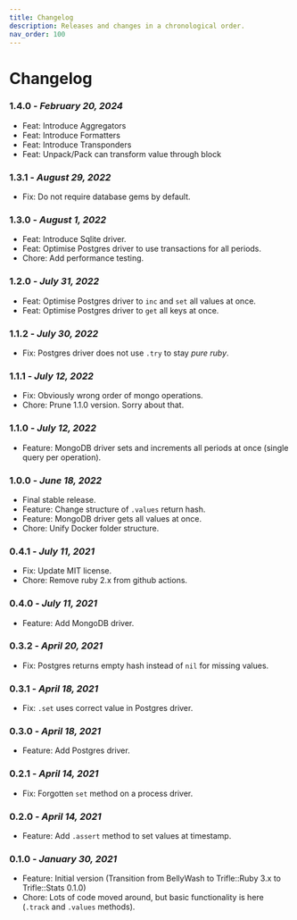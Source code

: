 ```yaml
---
title: Changelog
description: Releases and changes in a chronological order.
nav_order: 100
---
```


# Changelog

### **1.4.0** - *February 20, 2024*
  - Feat: Introduce Aggregators
  - Feat: Introduce Formatters
  - Feat: Introduce Transponders
  - Feat: Unpack/Pack can transform value through block

### **1.3.1** - *August 29, 2022*
  - Fix: Do not require database gems by default.

### **1.3.0** - *August 1, 2022*
  - Feat: Introduce Sqlite driver.
  - Feat: Optimise Postgres driver to use transactions for all periods.
  - Chore: Add performance testing.

### **1.2.0** - *July 31, 2022*
  - Feat: Optimise Postgres driver to `inc` and `set` all values at once.
  - Feat: Optimise Postgres driver to `get` all keys at once.

### **1.1.2** - *July 30, 2022*
  - Fix: Postgres driver does not use `.try` to stay _pure ruby_.

### **1.1.1** - *July 12, 2022*
  - Fix: Obviously wrong order of mongo operations.
  - Chore: Prune 1.1.0 version. Sorry about that.

### **1.1.0** - *July 12, 2022*
  - Feature: MongoDB driver sets and increments all periods at once (single query per operation).

### **1.0.0** - *June 18, 2022*
  - Final stable release.
  - Feature: Change structure of `.values` return hash.
  - Feature: MongoDB driver gets all values at once.
  - Chore: Unify Docker folder structure.

### **0.4.1** - *July 11, 2021*
  - Fix: Update MIT license.
  - Chore: Remove ruby 2.x from github actions.

### **0.4.0** - *July 11, 2021*
  - Feature: Add MongoDB driver.

### **0.3.2** - *April 20, 2021*
  - Fix: Postgres returns empty hash instead of `nil` for missing values.

### **0.3.1** - *April 18, 2021*
  - Fix: `.set` uses correct value in Postgres driver.

### **0.3.0** - *April 18, 2021*
  - Feature: Add Postgres driver.

### **0.2.1** - *April 14, 2021*
  - Fix: Forgotten `set` method on a process driver.

### **0.2.0** - *April 14, 2021*
  - Feature: Add `.assert` method to set values at timestamp.

### **0.1.0** - *January 30, 2021*
  - Feature: Initial version (Transition from BellyWash to Trifle::Ruby 3.x to Trifle::Stats 0.1.0)
  - Chore: Lots of code moved around, but basic functionality is here (`.track` and `.values` methods).
